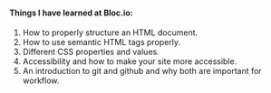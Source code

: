 #### Things I have learned at Bloc.io:

1. How to properly structure an HTML document.
2. How to use semantic HTML tags properly.
3. Different CSS properties and values.
4. Accessibility and how to make your site more accessible.
5. An introduction to git and github and why both are important for workflow.
